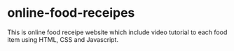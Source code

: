 # online-food-receipes
This is online food receipe website which include video tutorial to each food item using HTML, CSS and Javascript.
  
